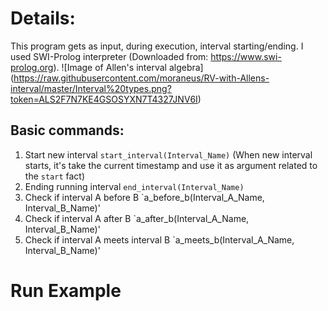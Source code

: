 # Details:
This program gets as input, during execution, interval starting/ending.
I used SWI-Prolog interpreter (Downloaded from: https://www.swi-prolog.org).
![Image of Allen's interval algebra] (https://raw.githubusercontent.com/moraneus/RV-with-Allens-interval/master/Interval%20types.png?token=ALS2F7N7KE4GSOSYXN7T4327JNV6I)
## Basic commands:
1. Start new interval `start_interval(Interval_Name)` (When new interval starts, it's take the current timestamp and use it as argument related to the `start` fact)
2. Ending running interval `end_interval(Interval_Name)`
3. Check if interval A before B `a_before_b(Interval_A_Name, Interval_B_Name)'
4. Check if interval A after B `a_after_b(Interval_A_Name, Interval_B_Name)'
5. Check if interval A meets interval B `a_meets_b(Interval_A_Name, Interval_B_Name)'



# Run Example

